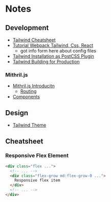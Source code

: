 # Notes

## Development

* [Tailwind Cheatsheet](https://tailwindcomponents.com/cheatsheet/)
* [Tutorial Webpack Tailwind, Css, React](https://blog.logrocket.com/webpack-from-scratch-for-tailwind-css-with-react/)
  * got info form here about config files
* [Tailwind Installation as PostCSS Plugin](https://tailwindcss.com/docs/installation#add-tailwind-as-a-post-css-plugin)
* [Tailwind Building for Production](https://tailwindcss.com/docs/installation#building-for-production)

### Mithril.js

* [Mithril.js Introducitn](https://mithril.js.org/index.html)
  * [Routing](https://mithril.js.org/index.html#routing)
* [Components](https://mithril.js.org/components.html)

## Design

* [Tailwind Theme](https://tailwindcss.com/docs/theme)

## Cheatsheet

### Responsive Flex Element

```html
<div class="flex ...">
  <!-- ... -->
  <div class="flex-grow md:flex-grow-0 ...">
    Responsive flex item
  </div>
  <!-- ... -->
</div>
```

